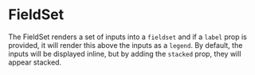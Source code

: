 # FieldSet

The FieldSet renders a set of inputs into a `fieldset` and if a `label` prop is provided, it will render this above the inputs as a `legend`. By default, the inputs will be displayed inline, but by adding the `stacked` prop, they will appear stacked.
